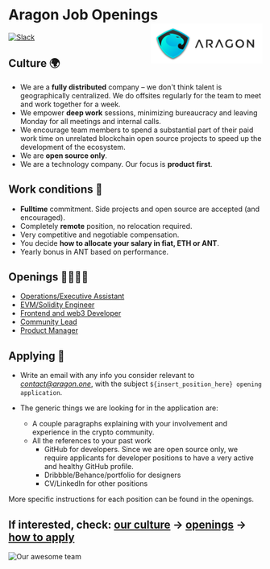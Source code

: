 # Aragon Job Openings <img align="right" src="https://github.com/aragonone/issues/blob/master/logo.png" height="80px" />

[![Slack](https://aragon.chat/badge.svg)](https://aragon.chat)


## Culture 🌍

- We are a **fully distributed** company – we don't think talent is geographically centralized. We do offsites regularly for the team to meet and work together for a week.
- We empower **deep work** sessions, minimizing bureaucracy and leaving Monday for all meetings and internal calls.
- We encourage team members to spend a substantial part of their paid work time on unrelated blockchain open source projects to speed up the development of the ecosystem.
- We are **open source only**.
- We are a technology company. Our focus is **product first**.


## Work conditions 🚀

- **Fulltime** commitment. Side projects and open source are accepted (and encouraged).
- Completely **remote** position, no relocation required. 
- Very competitive and negotiable compensation.
- You decide **how to allocate your salary in fiat, ETH or ANT**.
- Yearly bonus in ANT based on performance.


## Openings 🙋🏾🙋‍♂️

- [Operations/Executive Assistant](openings/exec_assistant.md)
- [EVM/Solidity Engineer](openings/solidity.md)
- [Frontend and web3 Developer](openings/frontend.md)
- [Community Lead](openings/community.md)
- [Product Manager](openings/product_manager.md)


## Applying 📝

- Write an email with any info you consider relevant to *contact@aragon.one*, with the subject `${insert_position_here} opening application`.

- The generic things we are looking for in the application are:

  - A couple paragraphs explaining with your involvement and experience in the crypto community.
  - All the references to your past work
    - GitHub for developers. Since we are open source only, we require applicants for developer positions to have a very active and healthy GitHub profile.
    - Dribbble/Behance/portfolio for designers
    - CV/LinkedIn for other positions
    
More specific instructions for each position can be found in the openings.

## If interested, check: [our culture](culture.md) → [openings](openings.md) → [how to apply](apply.md)

![Our awesome team](https://user-images.githubusercontent.com/718208/30906534-68c1bf34-a378-11e7-8d8a-4021eaa42f90.jpg)
